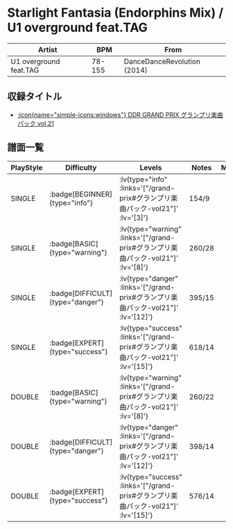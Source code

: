 # Starlight Fantasia (Endorphins Mix) / U1 overground feat.TAG

|Artist|BPM|From|
|------|---|----|
|U1 overground feat.TAG|78-155|DanceDanceRevolution (2014)|

## 収録タイトル

- [ :icon{name="simple-icons:windows"} DDR GRAND PRIX グランプリ楽曲パック vol.21](/grand-prix#グランプリ楽曲パック-vol21)

## 譜面一覧

|PlayStyle|Difficulty|Levels|Notes|Movie|
|---------|----------|------|-----|-----|
|SINGLE| :badge[BEGINNER]{type="info"} | :lv{type="info" :links='["/grand-prix#グランプリ楽曲パック-vol21"]' :lv='[3]'} |154/9||
|SINGLE| :badge[BASIC]{type="warning"} | :lv{type="warning" :links='["/grand-prix#グランプリ楽曲パック-vol21"]' :lv='[8]'} |260/28||
|SINGLE| :badge[DIFFICULT]{type="danger"} | :lv{type="danger" :links='["/grand-prix#グランプリ楽曲パック-vol21"]' :lv='[12]'} |395/15||
|SINGLE| :badge[EXPERT]{type="success"} | :lv{type="success" :links='["/grand-prix#グランプリ楽曲パック-vol21"]' :lv='[15]'} |618/14||
|DOUBLE| :badge[BASIC]{type="warning"} | :lv{type="warning" :links='["/grand-prix#グランプリ楽曲パック-vol21"]' :lv='[8]'} |260/22||
|DOUBLE| :badge[DIFFICULT]{type="danger"} | :lv{type="danger" :links='["/grand-prix#グランプリ楽曲パック-vol21"]' :lv='[12]'} |398/14||
|DOUBLE| :badge[EXPERT]{type="success"} | :lv{type="success" :links='["/grand-prix#グランプリ楽曲パック-vol21"]' :lv='[15]'} |576/14||

